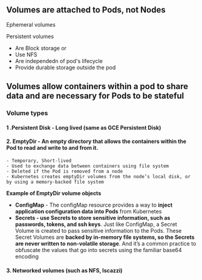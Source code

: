 ## Volumes are attached to Pods, not Nodes
Ephemeral volumes

Persistent volumes
- Are Block storage or
- Use NFS
- Are independedn of pod's lifecycle
- Provide durable storage outside the pod

## Volumes allow containers within a pod to share data and are necessary for Pods to be stateful


### Volume types 
#### 1 .Persistent Disk - Long lived (same as GCE Persistent Disk)

#### 2. EmptyDir - An empty directory that allows the containers within the Pod to read and write to and from it.
    - Temporary, Short-lived
    - Used to exchange data between containers using file system
    - Deleted if the Pod is removed from a node 
    - Kubernetes creates emptyDir volumes from the node’s local disk, or by using a memory-backed file system
    
   **Example of EmptyDir volume objects** 
- **ConfigMap** - The configMap resource provides a way to **inject application configuration data
into Pods** from Kubernetes
- **Secrets -  use Secrets to store sensitive
information, such as passwords, tokens, and ssh keys**. Just like ConfigMap, a
Secret Volume is created to pass sensitive information to the Pods. These
Secret Volumes are **backed by in-memory file systems, so the Secrets are 
never written to non-volatile storage**. And it’s a common practice to obfuscate
the values that go into secrets using the familiar base64 encoding


#### 3. Networked volumes (such as NFS, Iscazzi)


